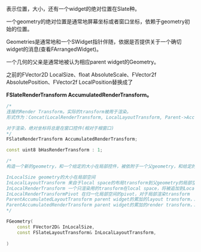 表示位置，大小，还有一个widget的绝对位置在Slate种。

一个geometry的绝对位置是通常地屏幕坐标或者窗口坐标，依赖于geometry初始的位置。

Geometries是通常地和一个SWidget指针伴随，依据是否提供关于一个确切widget的消息(查看FArrangedWidget)。

一个几何的父亲是通常地被认为相应parent widget的Geometry。



之前的FVector2D LocalSize、float AbsoluteScale、FVector2f AbsolutePosition、FVector2f LocalPosition替换成了

**FSlateRenderTransform AccumulatedRenderTransform。**

```c++
/*
连接的Render Transform。实际的transform被用于渲染。
形式作为：Concat(LocalRenderTransform, LocalLayoutTransform, Parent->AccumulatedRenderTransform)

对于渲染，绝对坐标将总是在窗口控件(相对于根窗口)
*/
FSlateRenderTransform AccumulatedRenderTransform;

const uint8 bHasRenderTransform : 1;
```



```c++
/*
构造一个新的geometry，和一个给定的大小在局部控件，被依附于一个父geometry，和给定的布局还有render transform

InLocalSize geometry的大小在局部空间
InLocalLayoutTransform 来自于local space的布局transform到父geometry的局部空间
InLocalRenderTransform 一个只渲染用的transform在local space，将被追加到LocalLayoutTransform，当渲染的时候
InLocalRenderTransformPivot 在归一化局部空间的pivot，对于局部渲染transform
ParentAccumulatedLayoutTransform parent widget的累加的layout transform，AccumulatedLayoutTransform = Concat(LocalLayoutTransform, ParentAccumulatedLayoutTransform)
ParentAccumulatedRenderTransform parent widget的累加的render transform，AccumulatedRenderTransform = Concat(LocalRenderTransform, LocalLayoutTransform, ParentAccumulatedRenderTransform)
*/

FGeometry(
	const FVector2D& InLocalSize,
	const FSlateLayoutTransform& InLocalLayoutTransform,
	
)
```









































